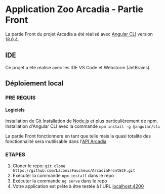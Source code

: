 # Application Zoo Arcadia - Partie Front

La partie Front du projet Arcadia a été réalisé avec [Angular CLI](https://github.com/angular/angular-cli) version 18.0.4.

## IDE

Ce projet a été réalisé avec les IDE VS Code et Webstorm (JetBrains).

## Déploiement local

### PRE REQUIS

#### Logiciels

Installation de [Git](https://github.com/LaconisFaucheux/ECF_Zoo)
Installation de [Node.js](https://nodejs.org/en/download/package-manager/current) et plus particulièrement de npm.
Installation d'Angular CLI avec la commande `npm install -g @angular/cli`

La partie Front fonctionnera en tant que telle mais la quasi totalité des fonctionnalité sera inutilisable dans l'[API Arcadia](https://github.com/LaconisFaucheux/ECF_Zoo)

### ETAPES

1. Cloner le repo: `git clone https://github.com/LaconisFaucheux/ArcadiaFrontECF.git`
2. Exécuter la commande `npm install` dans le repo
3. Exécuter la commande `ng serve` dans le repo
4. Votre application est prête à être testée à l'URL [localhost:4200](https://localhost:4200)
